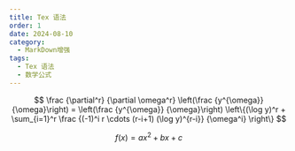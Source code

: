 ```yaml
---
title: Tex 语法
order: 1
date: 2024-08-10
category:
  - MarkDown增强
tags:
  - Tex 语法
  - 数学公式
---
```


$$
\frac {\partial^r} {\partial \omega^r} \left(\frac {y^{\omega}} {\omega}\right)
= \left(\frac {y^{\omega}} {\omega}\right) \left\{(\log y)^r + \sum_{i=1}^r \frac {(-1)^i r \cdots (r-i+1) (\log y)^{r-i}} {\omega^i} \right\}
$$

$$
f(x)=ax^2+bx+c
$$
